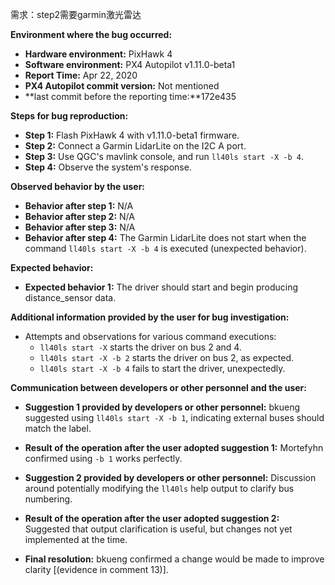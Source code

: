 需求：step2需要garmin激光雷达

**Environment where the bug occurred:**

- **Hardware environment:** PixHawk 4
- **Software environment:** PX4 Autopilot v1.11.0-beta1
- **Report Time:** Apr 22, 2020
- **PX4 Autopilot commit version:** Not mentioned
- **last commit before the reporting time:**172e435

**Steps for bug reproduction:**

- **Step 1:** Flash PixHawk 4 with v1.11.0-beta1 firmware.
- **Step 2:** Connect a Garmin LidarLite on the I2C A port.
- **Step 3:** Use QGC's mavlink console, and run `ll40ls start -X -b 4`.
- **Step 4:** Observe the system's response.

**Observed behavior by the user:**

- **Behavior after step 1:** N/A
- **Behavior after step 2:** N/A
- **Behavior after step 3:** N/A
- **Behavior after step 4:** The Garmin LidarLite does not start when the command `ll40ls start -X -b 4` is executed (unexpected behavior).

**Expected behavior:**

- **Expected behavior 1:** The driver should start and begin producing distance_sensor data.

**Additional information provided by the user for bug investigation:**

- Attempts and observations for various command executions:
  - `ll40ls start -X` starts the driver on bus 2 and 4.
  - `ll40ls start -X -b 2` starts the driver on bus 2, as expected.
  - `ll40ls start -X -b 4` fails to start the driver, unexpectedly.

**Communication between developers or other personnel and the user:**

- **Suggestion 1 provided by developers or other personnel:** bkueng suggested using `ll40ls start -X -b 1`, indicating external buses should match the label.
- **Result of the operation after the user adopted suggestion 1:** Mortefyhn confirmed using `-b 1` works perfectly.
  
- **Suggestion 2 provided by developers or other personnel:** Discussion around potentially modifying the `ll40ls` help output to clarify bus numbering.
- **Result of the operation after the user adopted suggestion 2:** Suggested that output clarification is useful, but changes not yet implemented at the time.   

- **Final resolution:** bkueng confirmed a change would be made to improve clarity [(evidence in comment 13)].
